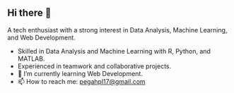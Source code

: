 ## Hi there 👋

A tech enthusiast with a strong interest in Data Analysis, Machine Learning, and Web Development.

- Skilled in Data Analysis and Machine Learning with R, Python, and MATLAB. 
- Experienced in teamwork and collaborative projects.
- 🌱 I’m currently learning Web Development.
- 📫 How to reach me: pegahpl17@gmail.com

<!--
**Pegah1999/Pegah1999** is a ✨ _special_ ✨ repository because its `README.md` (this file) appears on your GitHub profile.

Here are some ideas to get you started:

- 🔭 I’m currently working on ...
- 🌱 I’m currently learning ...
- 👯 I’m looking to collaborate on ...
- 🤔 I’m looking for help with ...
- 💬 Ask me about ...
- 📫 How to reach me: ...
- 😄 Pronouns: ...
- ⚡ Fun fact: ...
-->
